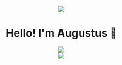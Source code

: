 <p align="center">
  <img src="https://user-images.githubusercontent.com/112513956/211922260-e04e9628-6a1a-43dd-824f-e46f9d5c25f7.gif"/>
</p>

<h1 align="center">Hello! I'm Augustus 👋</h1>

<p align="center">
  <a href="https://github.com/anuraghazra/github-readme-stats">
    <img align="center" src="https://github-readme-stats.vercel.app/api/top-langs/?username=AugustusChong&layout=compact" />
  </a>
  <br>
  <img align="center" src="https://gpvc.arturio.dev/AugustusChong">
</p>

<!--
**AugustusChong/AugustusChong** is a ✨ _special_ ✨ repository because its `README.md` (this file) appears on your GitHub profile.

Here are some ideas to get you started:

- 🔭 I’m currently working on ...
- 🌱 I’m currently learning ...
- 👯 I’m looking to collaborate on ...
- 🤔 I’m looking for help with ...
- 💬 Ask me about ...
- 📫 How to reach me: ...
- 😄 Pronouns: ...
- ⚡ Fun fact: ...
-->
